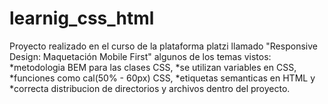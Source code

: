 # learnig_css_html
Proyecto realizado en el curso de la plataforma platzi llamado "Responsive Design: Maquetación Mobile First"
algunos de los temas vistos: 
  *metodologia BEM para las clases CSS, 
  *se utilizan variables en CSS, 
  *funciones como cal(50% - 60px) CSS, 
  *etiquetas semanticas en HTML y 
  *correcta distribucion de directorios y archivos dentro del proyecto.
